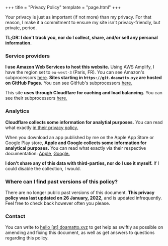 +++
title = "Privacy Policy"
template = "page.html"
+++

Your privacy is just as important (if not more) than my privacy. For that reason, I make it a commitment to ensure my site isn't privacy-friendly, but private, period.

**TL;DR: I don't track you, nor do I collect, share, and/or sell any personal information.**

### Service providers
**I use Amazon Web Services to host this website.** Using AWS Amplify, I have the region set to `eu-west-3` (Paris, FR). You can see Amazon's subprocessors [here](https://aws.amazon.com/compliance/sub-processors/). **Sites starting in `https://git.doamatto.xyz` are hosted on GitHub Pages.** You can see GitHub's subprocessors [here.](https://docs.github.com/en/github/site-policy/github-subprocessors-and-cookies)

This site **uses through Cloudflare for caching and load balancing.** You can see their subprocessors [here.](https://www.cloudflare.com/gdpr/subprocessors/)

### Analytics
**Cloudflare collects some information for analytial purposes.** You can read what exactly [in their privacy policy.](https://cloudflare.com/privacypolicy/)

When you download an app published by me on the Apple App Store or Google Play store, **Apple  and Google collects some information for analytical purposes.** You can read what exactly via their respective documentation: [Apple](https://help.apple.com/app-store-connect/#/itc21781223f), [Google.](https://support.google.com/googleplay/android-developer/answer/139628)

**I don't share any of this data with third-parties, nor do I use it myself.** If I could disable the collection, I would.

### Where can I find past versions of this policy?
There are no longer public past versions of this document. **This privacy policy was last updated on 26 January, 2022,** and is updated infrequently. Feel free to check back however often you please.

### Contact
You can write to [hello [at] doamatto.xyz](mailto:hello@doamatto.xyz) to get help as swiftly as possible on amending and fixing this document, as well as get answers to questions regarding this policy.
